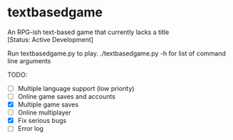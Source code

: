 # textbasedgame
An RPG-ish text-based game that currently lacks a title  
[Status: Active Development]  
  
Run textbasedgame.py to play.
./textbasedgame.py -h for list of command line arguments  
  
TODO:
- [ ] Multiple language support (low priority)
- [ ] Online game saves and accounts
- [x] Multiple game saves
- [ ] Online multiplayer
- [x] Fix serious bugs
- [ ] Error log
